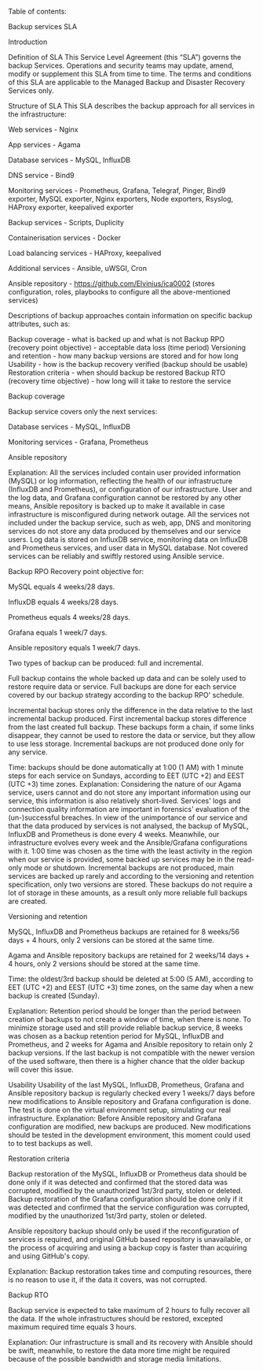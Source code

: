 Table of contents:


Backup services SLA

Introduction

Definition of SLA
This Service Level Agreement (this “SLA”) governs the backup Services. Operations and security teams may update, amend, modify or supplement this SLA from time to time. The terms and conditions of this SLA are applicable to the Managed Backup and Disaster Recovery Services only.

Structure of SLA
This SLA describes the backup approach for all services in the infrastructure:

Web services - Nginx

App services - Agama

Database services - MySQL, InfluxDB

DNS service - Bind9

Monitoring services - Prometheus, Grafana, Telegraf, Pinger, Bind9 exporter, MySQL exporter, Nginx exporters, Node exporters, Rsyslog, HAProxy exporter, keepalived exporter

Backup services - Scripts, Duplicity

Containerisation services - Docker

Load balancing services - HAProxy, keepalived

Additional services - Ansible, uWSGI, Cron

Ansible repository - https://github.com/Elvinius/ica0002 (stores configuration, roles, playbooks to configure all the above-mentioned services)

Descriptions of backup approaches contain information on specific backup attributes, such as:

Backup coverage - what is backed up and what is not
Backup RPO (recovery point objective) - acceptable data loss (time period)
Versioning and retention - how many backup versions are stored and for how long
Usability - how is the backup recovery verified (backup should be usable)
Restoration criteria - when should backup be restored
Backup RTO (recovery time objective) - how long will it take to restore the service


Backup coverage

Backup service covers only the next services:

Database services - MySQL, InfluxDB

Monitoring services - Grafana, Prometheus

Ansible repository

Explanation:
All the services included contain user provided information (MySQL) or log information, reflecting the health of our infrastructure (InfluxDB and Prometheus), or configuration of our infrastructure. User and the log data, and Grafana configuration cannot be restored by any other means, Ansible repository is backed up to make it available in case infrastructure is misconfigured during network outage.
All the services not included under the backup service, such as web, app, DNS and monitoring services do not store any data produced by themselves and our service users. Log data is stored on InfluxDB service, monitoring data on InfluxDB and Prometheus services, and user data in MySQL database. Not covered services can be reliably and swiftly restored using Ansible service.

Backup RPO
Recovery point objective for:


MySQL equals 4 weeks/28 days.

InfluxDB equals 4 weeks/28 days.

Prometheus equals 4 weeks/28 days.

Grafana equals 1 week/7 days.

Ansible repository equals 1 week/7 days.

Two types of backup can be produced: full and incremental.


Full backup contains the whole backed up data and can be solely used to restore require data or service. Full backups are done for each service covered by our backup strategy according to the backup RPO' schedule.


Incremental backup stores only the difference in the data relative to the last incremental backup produced. First incremental backup stores difference from the last created full backup. These backups form a chain, if some links disappear, they cannot be used to restore the data or service, but they allow to use less storage. Incremental backups are not produced done only for any service.


Time: backups should be done automatically at 1:00 (1 AM) with 1 minute steps for each service on Sundays, according to EET (UTC +2) and EEST (UTC +3) time zones.
Explanation:
Considering the nature of our Agama service, users cannot and do not store any important information using our service, this information is also relatively short-lived. Services' logs and connection quality information are important in forensics' evaluation of the (un-)successful breaches.
In view of the unimportance of our service and that the data produced by services is not analysed, the backup of MySQL, InfluxDB and Prometheus is done every 4 weeks. Meanwhile, our infrastructure evolves every week and the Ansible/Grafana configurations with it.
1:00 time was chosen as the time with the least activity in the region when our service is provided, some backed up services may be in the read-only mode or shutdown.
Incremental backups are not produced, main services are backed up rarely and according to the versioning and retention specification, only two versions are stored. These backups do not require a lot of storage in these amounts, as a result only more reliable full backups are created.

Versioning and retention


MySQL, InfluxDB and Prometheus backups are retained for 8 weeks/56 days + 4 hours, only 2 versions can be stored at the same time.

Agama and Ansible repository backups are retained for 2 weeks/14 days + 4 hours, only 2 versions should be stored at the same time.

Time: the oldest/3rd backup should be deleted at 5:00 (5 AM), according to EET (UTC +2) and EEST (UTC +3) time zones, on the same day when a new backup is created (Sunday).

Explanation:
Retention period should be longer than the period between creation of backups to not create a window of time, when there is none. To minimize storage used and still provide reliable backup service, 8 weeks was chosen as a backup retention period for MySQL, InfluxDB and Prometheus, and 2 weeks for Agama and Ansible repository to retain only 2 backup versions. If the last backup is not compatible with the newer version of the used software, then there is a higher chance that the older backup will cover this issue.

Usability
Usability of the last MySQL, InfluxDB, Prometheus, Grafana and Ansible repository backup is regularly checked every 1 weeks/7 days before new modifications to Ansible repository and Grafana configuration is done. The test is done on the virtual environment setup, simulating our real infrastructure.
Explanation:
Before Ansible repository and Grafana configuration are modified, new backups are produced. New modifications should be tested in the development environment, this moment could used to to test backups as well.

Restoration criteria

Backup restoration of the MySQL, InfluxDB or Prometheus data should be done only if it was detected and confirmed that the stored data was corrupted, modified by the unauthorized 1st/3rd party, stolen or deleted.
Backup restoration of the Grafana configuration should be done only if it was detected and confirmed that the service configuration was corrupted, modified by the unauthorized 1st/3rd party, stolen or deleted.

Ansible repository backup should only be used if the reconfiguration of services is required, and original GitHub based repository is unavailable, or the process of acquiring and using a backup copy is faster than acquiring and using GitHub's copy.

Explanation:
Backup restoration takes time and computing resources, there is no reason to use it, if the data it covers, was not corrupted.

Backup RTO

Backup service is expected to take maximum of 2 hours to fully recover all the data.
If the whole infrastructures should be restored, excepted maximum required time equals 3 hours.

Explanation:
Our infrastructure is small and its recovery with Ansible should be swift, meanwhile, to restore the data more time might be required because of the possible bandwidth and storage media limitations.
